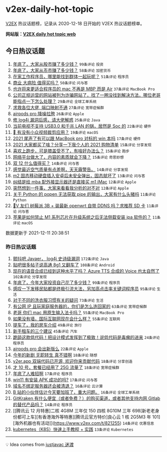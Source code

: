 # v2ex-daily-hot-topic

[V2EX](https://www.v2ex.com/) 热议话题榜，记录从 2020-12-18 日开始的 V2EX 热议话题榜单。

**网站版：[V2EX daily hot topic web](https://boojack.github.io/v2ex-daily-hot-topic-web/)**

## 今日热议话题

<!-- TODAY BEGIN -->

1. [年底了，大家从股市赚了多少钱？](https://www.v2ex.com/t/821483) `99条评论` `投资`
1. [年底了，大家从币市赚了多少钱？](https://www.v2ex.com/t/821518) `58条评论` `加密货币`
1. [在家工作程序员，哪里能找到群体一起玩呢？](https://www.v2ex.com/t/821514) `51条评论` `程序员`
1. [商业 大病险 值得买吗？](https://www.v2ex.com/t/821461) `50条评论` `问与答`
1. [也许将来更适合程序员的 mac 不再是 MBP 而是 Air](https://www.v2ex.com/t/821519) `37条评论` `MacBook Pro`
1. [公司正规运营的网站被列为诈骗网站了，找了一圈没找到解决方法，哪位老哥能指点一下怎么处理？](https://www.v2ex.com/t/821499) `29条评论` `全球工单系统`
1. [求救各位大佬, 端口映射不通](https://www.v2ex.com/t/821521) `27条评论` `宽带症候群`
1. [airpods pro 降噪拉胯](https://www.v2ex.com/t/821515) `26条评论` `Apple`
1. [修 log4j 漏洞后感，请大佬解惑](https://www.v2ex.com/t/821572) `25条评论` `Java`
1. [当前电视不支持 USB3.0 和千兆 LAN 的锅，居然是 Soc 的](https://www.v2ex.com/t/821500) `22条评论` `硬件`
1. [ 有没有小众视频裁剪应用？](https://www.v2ex.com/t/821546) `19条评论` `macOS`
1. [2021 尾声了有可以跟 MacBook pro 对标的 win 本吗](https://www.v2ex.com/t/821486) `17条评论` `硬件`
1. [2021 大家都买了啥？分享一下我个人的 2021 购物清单](https://www.v2ex.com/t/821562) `15条评论` `分享发现`
1. [喜欢上跑步，可是膝盖受不了，有啥好办法么？](https://www.v2ex.com/t/821537) `15条评论` `跑步`
1. [网络平台做大了，内容的素质就会下降？](https://www.v2ex.com/t/821516) `15条评论` `奇思妙想`
1. [双 12 什么值得买？](https://www.v2ex.com/t/821555) `14条评论` `问与答`
1. [感觉最近空气质量有点差啊，天天霾警告。](https://www.v2ex.com/t/821472) `14条评论` `分享发现`
1. [m2 固态移动硬盘插入安卓后未安全弹出，固态就坏了](https://www.v2ex.com/t/821539) `13条评论` `问与答`
1. [纠结是给 mba 配外接显示器还是直接买 m1 iMac](https://www.v2ex.com/t/821566) `12条评论` `Apple`
1. [突然想到一件事，大家来看看我分析的对不对](https://www.v2ex.com/t/821559) `12条评论` `Apple`
1. [关于 Python 的 popen 无法获取 pipe 的输出，大家有什么头猪吗](https://www.v2ex.com/t/821556) `11条评论` `Python`
1. [🙏V 友们 树莓派 3B + 装最新 openwrt 自带 DDNS 吗？求推荐 SD 卡](https://www.v2ex.com/t/821541) `11条评论` `问与答`
1. [苹果是如何禁止 M1 系列芯片在升级系统之后无法侧载安装 ipa 软件的？](https://www.v2ex.com/t/821513) `11条评论` `macOS`

数据更新于 2021-12-11 20:38:51

<!-- TODAY END -->

### 昨日热议话题

<!-- YESTERDAY BEGIN -->

1. [颤抖吧 Javaer， log4j 史诗级漏洞](https://www.v2ex.com/t/821241) `172条评论` `Java`
1. [贴吧很多帖子说高通 8g1 又翻车了](https://www.v2ex.com/t/821264) `108条评论` `Android`
1. [现在的语音合成已经到这种水平了吗？ Azure TTS 合成的 Voice 也太自然了](https://www.v2ex.com/t/821254) `102条评论` `分享发现`
1. [年底了，今年大家投资自己花了多少钱？](https://www.v2ex.com/t/821348) `99条评论` `程序员`
1. [感叹一下发移民贴都是终极引流大法，另加高点击率关键词程序员](https://www.v2ex.com/t/821361) `95条评论` `生活`
1. [对于不同的洗衣服习惯有关的疑问](https://www.v2ex.com/t/821262) `73条评论` `生活`
1. [有公网 IP 且玩家庭服务器的，你们是怎么连回家的](https://www.v2ex.com/t/821284) `63条评论` `宽带症候群`
1. [老哥 你们 mac 用原生输入法卡吗？](https://www.v2ex.com/t/821302) `55条评论` `MacBook Pro`
1. [如果没有墙，国际互联网现在会什么样？](https://www.v2ex.com/t/821421) `55条评论` `互联网`
1. [提车了，我的房车介绍](https://www.v2ex.com/t/821330) `49条评论` `旅行`
1. [新手租车的三个建议](https://www.v2ex.com/t/821263) `45条评论` `汽车`
1. [跪舔这款低代码！把设计模式发挥到了极致！说低代码是毒瘤的进来](https://www.v2ex.com/t/821280) `24条评论` `程序员`
1. [airpods pro 会出新版么](https://www.v2ex.com/t/821303) `22条评论` `Apple`
1. [今年的新剧 无职转生 真不错啊](https://www.v2ex.com/t/821434) `18条评论` `随想`
1. [v2er.app 双端代码已开源, 欢迎你来贡献代码](https://www.v2ex.com/t/821400) `18条评论` `分享创造`
1. [才 10 号，套餐已经用了 25G 流量了](https://www.v2ex.com/t/821387) `18条评论` `宽带症候群`
1. [年底了人难招啊](https://www.v2ex.com/t/821364) `17条评论` `程序员`
1. [win11 有安装 APK 成功的吗?](https://www.v2ex.com/t/821232) `17条评论` `问与答`
1. [域名不绑定服务器还会被清退？](https://www.v2ex.com/t/821427) `16条评论` `云计算`
1. [B 站的小伙伴估计今天要加班了，重大问题。](https://www.v2ex.com/t/821414) `16条评论` `全球工单系统`
1. [GitKraken 有什么便宜（或者免费？）的购买渠道，或者其他支持内网 Gitlab 的替代产品吗？](https://www.v2ex.com/t/821328) `14条评论` `程序员`
1. [[腾讯云 12 月特惠]二核 4G8M 三年仅 150 四核 8G10M 三年 698[新老老身份都可上车][有香港海外等特惠][腾讯云官方特价]良心云 1 核 2G5M3 年 101][海外机器也有活动]](https://www.v2ex.com/t/821255) `14条评论` `优惠信息`
1. [kubernetes（K8S）快速上手教程 + 实践](https://www.v2ex.com/t/821329) `13条评论` `Kubernetes`

<!-- YESTERDAY END -->

---

💡 Idea comes from [justjavac 迷渡](https://github.com/justjavac/)
